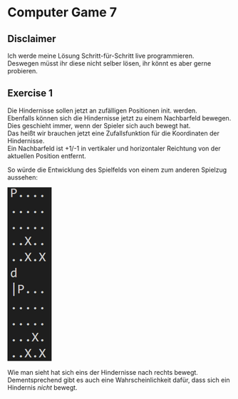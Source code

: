 # Computer Game 7

## Disclaimer

Ich werde meine Lösung Schritt-für-Schritt live programmieren.  
Deswegen müsst ihr diese nicht selber lösen, ihr könnt es aber gerne probieren.

## Exercise 1

Die Hindernisse sollen jetzt an zufälligen Positionen init. werden.  
Ebenfalls können sich die Hindernisse jetzt zu einem Nachbarfeld bewegen.  
Dies geschieht immer, wenn der Spieler sich auch bewegt hat.  
Das heißt wir brauchen jetzt eine Zufallsfunktion für die Koordinaten der Hindernisse.  
Ein Nachbarfeld ist +1/-1 in vertikaler und horizontaler Reichtung von der aktuellen Position entfernt.  

So würde die Entwicklung des Spielfelds von einem zum anderen Spielzug aussehen:

![Alt text](../media/Game7_1.png)

Wie man sieht hat sich eins der Hindernisse nach rechts bewegt.  
Dementsprechend gibt es auch eine Wahrscheinlichkeit dafür, dass sich ein Hindernis *nicht* bewegt.
